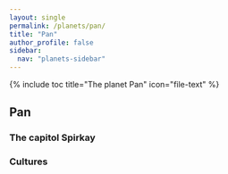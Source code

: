 ```yaml
---
layout: single
permalink: /planets/pan/
title: "Pan"
author_profile: false
sidebar:
  nav: "planets-sidebar"
---
```


{% include toc title="The planet Pan" icon="file-text" %}


## Pan

### The capitol Spirkay

### Cultures

